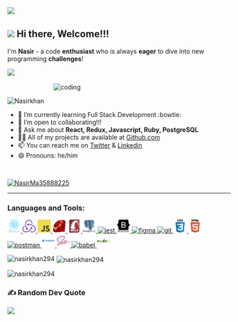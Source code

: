 ![](https://capsule-render.vercel.app/api?type=waving&color=gradient&height=100&section=header)
## <img src="https://media.giphy.com/media/hvRJCLFzcasrR4ia7z/giphy.gif" width="28"> Hi there, Welcome!!! 

 I'm **Nasir** - a code **enthusiast** who is always **eager** to dive into new programming **challenges**!

<p align="left>
<a href="https://github.com/CodeWhiteWeb/CodeWhiteWeb"><img src="https://readme-typing-svg.herokuapp.com?color=%2336BCF7&center=true&vCenter=true&lines=How+can+I+help+you?;Wanna+see+my+projects?;Feel+free+to+explore+all+of+them.;"></a>
</p>

<img alt="coding" align="right" width="400" 
src="https://cdn.dribbble.com/users/1162077/screenshots/3848914/media/320984a9ca58b3c73274c9259ecf6de8.gif">

<br>
<p align="left" > <img src="https://komarev.com/ghpvc/?username=Nasirkhan294&label=Profile%20views&color=ff69b4" alt="Nasirkhan" /> </p>

- 🔭  I’m currently learning Full Stack Development :bowtie:
- 👯  I’m open to collaborating!!!
- 💬  Ask me about **React, Redux, Javascript, Ruby, PostgreSQL**
- 👨‍💻  All of my projects are available at [Github.com](https://github.com/Nasirkhan294?tab=repositories)
- 📫  You can reach me on [Twitter](https://twitter.com/NasirMa35888225) & [Linkedin](https://www.linkedin.com/in/nasirmahd-8a8/)
- 😄  Pronouns: he/him
<br>
<p align="left"> <a href="https://twitter.com/NasirMa35888225" target="blank"><img src="https://img.shields.io/twitter/follow/Nasir?logo=twitter&style=for-the-badge" alt="NasirMa35888225" /></a> </p>
<hr>

### Languages and Tools:

<p align="left">
  <!-- Most Popular -->
  <a href="https://reactjs.org/" target="_blank" rel="noreferrer">
    <img src="https://raw.githubusercontent.com/devicons/devicon/master/icons/react/react-original-wordmark.svg" alt="react" width="30" height="30"/>
  </a>
  <a href="https://redux.js.org" target="_blank" rel="noreferrer">
    <img src="https://raw.githubusercontent.com/devicons/devicon/master/icons/redux/redux-original.svg" alt="redux" width="30" height="30"/>
  </a>
  <a href="https://developer.mozilla.org/en-US/docs/Web/JavaScript" target="_blank" rel="noreferrer">
    <img src="https://raw.githubusercontent.com/devicons/devicon/master/icons/javascript/javascript-original.svg" alt="javascript" width="30" height="30"/>
  </a>
  <a href="https://www.ruby-lang.org/en/" target="_blank" rel="noreferrer">
    <img src="https://raw.githubusercontent.com/devicons/devicon/master/icons/ruby/ruby-original.svg" alt="ruby" width="30" height="30"/>
  </a>
  <a href="https://rubyonrails.org" target="_blank" rel="noreferrer">
    <img src="https://raw.githubusercontent.com/devicons/devicon/master/icons/rails/rails-original-wordmark.svg" alt="rails" width="30" height="30"/>
  </a>
  <a href="https://www.postgresql.org" target="_blank" rel="noreferrer">
    <img src="https://raw.githubusercontent.com/devicons/devicon/master/icons/postgresql/postgresql-original-wordmark.svg" alt="postgresql" width="30" height="30"/>
  </a>
  <a href="https://jestjs.io" target="_blank" rel="noreferrer">
    <img src="https://www.vectorlogo.zone/logos/jestjsio/jestjsio-icon.svg" alt="jest" width="30" height="30"/>
  </a>
  <a href="https://getbootstrap.com" target="_blank" rel="noreferrer">
    <img src="https://raw.githubusercontent.com/devicons/devicon/master/icons/bootstrap/bootstrap-plain-wordmark.svg" alt="bootstrap" width="30" height="30"/>
  </a>
  <a href="https://www.figma.com/" target="_blank" rel="noreferrer">
    <img src="https://www.vectorlogo.zone/logos/figma/figma-icon.svg" alt="figma" width="30" height="30"/>
  </a>
  <a href="https://git-scm.com/" target="_blank" rel="noreferrer">
    <img src="https://www.vectorlogo.zone/logos/git-scm/git-scm-icon.svg" alt="git" width="30" height="30"/>
  </a>
   <a href="https://www.w3schools.com/css/" target="_blank" rel="noreferrer">
    <img src="https://raw.githubusercontent.com/devicons/devicon/master/icons/css3/css3-original-wordmark.svg" alt="css3" width="30" height="30"/>
  </a>
  <a href="https://www.w3.org/html/" target="_blank" rel="noreferrer">
    <img src="https://raw.githubusercontent.com/devicons/devicon/master/icons/html5/html5-original-wordmark.svg" alt="html5" width="30" height="30"/>
  </a>
  <!-- Less Popular -->
  <a href="https://postman.com" target="_blank" rel="noreferrer"> <img src="https://www.vectorlogo.zone/logos/getpostman/getpostman-icon.svg" alt="postman" width="30" height="30"/> </a>
  <a href="https://webpack.js.org" target="_blank" rel="noreferrer"> <img src="https://raw.githubusercontent.com/devicons/devicon/d00d0969292a6569d45b06d3f350f463a0107b0d/icons/webpack/webpack-original-wordmark.svg" alt="webpack" width="30" height="30"/> </a>
  <a href="https://sass-lang.com" target="_blank" rel="noreferrer">
    <img src="https://raw.githubusercontent.com/devicons/devicon/master/icons/sass/sass-original.svg" alt="sass" width="30" height="30"/>
  </a>
  <a href="https://babeljs.io/" target="_blank" rel="noreferrer">
    <img src="https://www.vectorlogo.zone/logos/babeljs/babeljs-icon.svg" alt="babel" width="30" height="30"/>
  </a>
  <a href="https://nodejs.org" target="_blank" rel="noreferrer">
    <img src="https://raw.githubusercontent.com/devicons/devicon/master/icons/nodejs/nodejs-original-wordmark.svg" alt="nodejs" width="30" height="30"/>
  </a>                          
</p>

<p><img align="left" src="https://github-readme-stats.vercel.app/api/top-langs?username=nasirkhan294&show_icons=true&locale=en&layout=compact" alt="nasirkhan294" /></p>
<p>&nbsp;<img align="center" src="https://github-readme-stats.vercel.app/api?username=nasirkhan294&show_icons=true&locale=en" alt="nasirkhan294" /></p>

<p><img align="center" src="https://github-readme-streak-stats.herokuapp.com/?user=nasirkhan294&" alt="nasirkhan294" /></p>


### ✍️ Random Dev Quote
![](https://quotes-github-readme.vercel.app/api?type=horizontal&theme=light)
